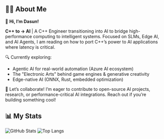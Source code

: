 ## 🙋‍♂️ About Me

👋 **Hi, I’m Dasun!**

**C++ to → AI** | A C++ Engineer transitioning into AI to bridge high-performance computing to intelligent systems. Focused on SLMs, Edge AI, and AI Agents, I am reading on how to port C++’s power to AI applications where latency is critical.

🔍 Currently exploring:
- Agentic AI for real-world automation (Azure AI ecosystem)
- The "Electronic Arts" behind game engines & generative creativity
- Edge-native AI (ONNX, Rust, embedded optimization)

🤝 Let’s collaborate! I’m eager to contribute to open-source AI projects, research, or performance-critical AI integrations. Reach out if you’re building something cool!


## 📊 My Stats

![GitHub Stats](https://github-readme-stats.vercel.app/api?username=dasung&show_icons=true&theme=merko&hide_title=false&count_private=true&custom_title=Dasun's%20Stats&text_color=5CB85C)
![Top Langs](https://github-readme-stats.vercel.app/api/top-langs/?username=dasung&layout=compact&theme=merko&langs_count=6&hide=html,css,UnrealScript&custom_title=Top%20Languages&text_color=ffffff)

